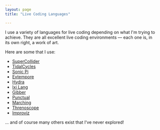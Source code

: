 ```yaml
---
layout: page
title: "Live Coding Languages"

---
```


I use a variety of languages for live coding depending on what I'm trying to achieve. They are all excellent live coding environments — each one is, in its own right, a work of art.

Here are some that I use:

- [SuperCollider](https://supercollider.github.io/)
- [TidalCycles](https://tidalcycles.org/)
- [Sonic Pi](https://sonic-pi.net/)
- [Extempore](https://extemporelang.github.io/)
- [Hydra](https://github.com/ojack/hydra)
- [Ixi Lang](http://www.ixi-audio.net/ixilang/)
- [Gibber](https://github.com/gibber-cc/gibber)
- [Punctual](https://github.com/dktr0/Punctual)
- [Marching](https://github.com/charlieroberts/marching)
- [Threnoscope](https://thormagnusson.github.io/threnoscope/)
- [Improviz](https://improviz.rumblesan.com/)

... and of course many others exist that I've never explored!